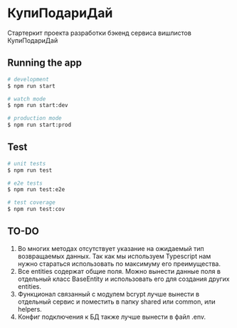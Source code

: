 # КупиПодариДай

Стартеркит проекта разработки бэкенд сервиса вишлистов КупиПодариДай

## Running the app

```bash
# development
$ npm run start

# watch mode
$ npm run start:dev

# production mode
$ npm run start:prod
```

## Test

```bash
# unit tests
$ npm run test

# e2e tests
$ npm run test:e2e

# test coverage
$ npm run test:cov
```

## TO-DO
1. Во многих методах отсутствует указание на ожидаемый тип возвращаемых данных. Так как мы используем Typescript нам нужно стараться использовать по максимуму его преимущества.
2. Все entities содержат общие поля. Можно вынести данные поля в отдельный класс BaseEntity и использовать его для создания других entities.
3. Функционал связанный с модулем bcrypt лучше вынести в отдельный сервис и поместить в папку shared или common, или helpers.
4. Конфиг подключения к БД также лучше вынести в файл .env.